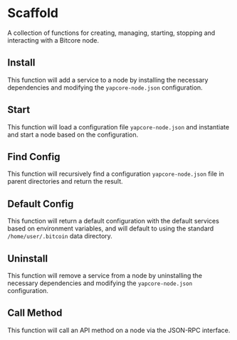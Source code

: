 # Scaffold
A collection of functions for creating, managing, starting, stopping and interacting with a Bitcore node.

## Install
This function will add a service to a node by installing the necessary dependencies and modifying the `yapcore-node.json` configuration.

## Start
This function will load a configuration file `yapcore-node.json` and instantiate and start a node based on the configuration.

## Find Config
This function will recursively find a configuration `yapcore-node.json` file in parent directories and return the result.

## Default Config
This function will return a default configuration with the default services based on environment variables, and will default to using the standard `/home/user/.bitcoin` data directory.

## Uninstall
This function will remove a service from a node by uninstalling the necessary dependencies and modifying the `yapcore-node.json` configuration.

## Call Method
This function will call an API method on a node via the JSON-RPC interface.
